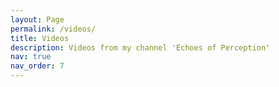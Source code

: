 ```yaml
---
layout: Page
permalink: /videos/
title: Videos
description: Videos from my channel 'Echoes of Perception'
nav: true
nav_order: 7
---
```


<script>
async function fetchYouTubeFeed() {
    const rssFeedUrl = "https://www.youtube.com/feeds/videos.xml?channel_id=UCgR7VDoJ12cH20DskSd9CLA";

    try {
        const response = await fetch(rssFeedUrl);
        const text = await response.text();

        const parser = new DOMParser();
        const xml = parser.parseFromString(text, "text/xml");

        let episodesHtml = "";
        xml.querySelectorAll("entry").forEach(episode => {
            const title = episode.querySelector("title").textContent;
            const videoUrl = episode.querySelector("link").getAttribute("href");

            // Extracting the thumbnail
            const thumbnailTag = episode.getElementsByTagName("media:thumbnail")[0];
            const imageUrl = thumbnailTag ? thumbnailTag.getAttribute("url") : "/assets/img/default-image.jpg"; 

            episodesHtml += `
                <div style="display: flex; align-items: flex-start; gap: 15px;">
                    <img src="${imageUrl}" alt="Thumbnail" style="width: 120px; height: auto;">
                    <div>
                        <h3 style="margin: 0; font-size: 1.2em;"><a href="${videoUrl}" target="_blank">${title}</a></h3>
                    </div>
                </div>
                <hr style="border: none; height: 2px; background-color: #ccc; margin: 20px 0;">
            `;
        });

        document.getElementById("video-container").innerHTML = episodesHtml;
    } catch (error) {
        console.error("Error fetching RSS feed:", error);
        document.getElementById("video-container").innerHTML = "<p>Error loading videos. Try again later.</p>";
    }
}

// Call the function to fetch the feed
fetchYouTubeFeed();
</script>

<div id="video-container"></div>

